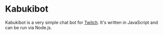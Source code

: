Kabukibot
=========

Kabukibot is a very simple chat bot for [Twitch](http://www.twitch.tv/). It's written in JavaScript
and can be run via Node.js.
